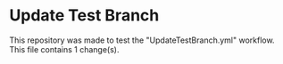 # Update Test Branch

This repository was made to test the "UpdateTestBranch.yml" workflow.
This file contains 1 change(s).
